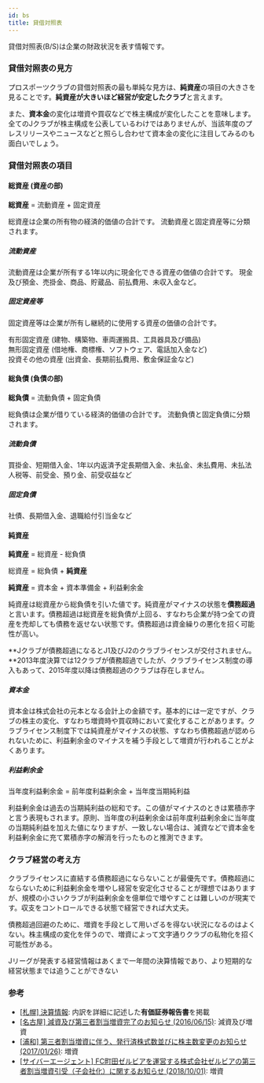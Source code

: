 ```yaml
---
id: bs
title: 貸借対照表
---
```


貸借対照表(B/S)は企業の財政状況を表す情報です。

### 貸借対照表の見方

プロスポーツクラブの貸借対照表の最も単純な見方は、**純資産**の項目の大きさを見ることです。**純資産が大きいほど経営が安定したクラブ**と言えます。

また、**資本金**の変化は増資や買収などで株主構成が変化したことを意味します。全てのJクラブが株主構成を公表しているわけではありませんが、当該年度のプレスリリースやニュースなどと照らし合わせて資本金の変化に注目してみるのも面白いでしょう。

### 貸借対照表の項目

#### 総資産 (資産の部)

**総資産** = 流動資産 + 固定資産

総資産は企業の所有物の経済的価値の合計です。
流動資産と固定資産等に分類されます。

##### 流動資産

流動資産は企業が所有する1年以内に現金化できる資産の価値の合計です。
現金及び預金、売掛金、商品、貯蔵品、前払費用、未収入金など。

##### 固定資産等

固定資産等は企業が所有し継続的に使用する資産の価値の合計です。

有形固定資産 (建物、構築物、車両運搬具、工具器具及び備品)  
無形固定資産 (借地権、商標権、ソフトウェア、電話加入金など)  
投資その他の資産 (出資金、長期前払費用、敷金保証金など)

#### 総負債 (負債の部)

**総負債** = 流動負債 + 固定負債

総負債は企業が借りている経済的価値の合計です。
流動負債と固定負債に分類されます。

##### 流動負債

買掛金、短期借入金、1年以内返済予定長期借入金、未払金、未払費用、未払法人税等、前受金、預り金、前受収益など

##### 固定負債

社債、長期借入金、退職給付引当金など

#### 純資産

**純資産** = 総資産 - 総負債

総資産 = 総負債 + **純資産**

**純資産** = 資本金 + 資本準備金 + 利益剰余金

純資産は総資産から総負債を引いた値です。純資産がマイナスの状態を**債務超過**と言います。債務超過は総資産を総負債が上回る、すなわち企業が持つ全ての資産を売却しても債務を返せない状態です。債務超過は資金繰りの悪化を招く可能性が高い。

**Jクラブが債務超過になるとJ1及びJ2のクラブライセンスが交付されません。**2013年度決算では12クラブが債務超過でしたが、クラブライセンス制度の導入もあって、2015年度以降は債務超過のクラブは存在しません。

##### 資本金

資本金は株式会社の元本となる会計上の金額です。基本的には一定ですが、クラブの株主の変化、すなわち増資時や買収時において変化することがあります。クラブライセンス制度下では純資産がマイナスの状態、すなわち債務超過が認められないために、利益剰余金のマイナスを補う手段として増資が行われることがよくあります。

##### 利益剰余金

当年度利益剰余金 = 前年度利益剰余金 + 当年度当期純利益

利益剰余金は過去の当期純利益の総和です。この値がマイナスのときは累積赤字と言う表現もされます。原則、当年度の利益剰余金は前年度利益剰余金に当年度の当期純利益を加えた値になりますが、一致しない場合は、減資などで資本金を利益剰余金に充て累積赤字の解消を行ったものと推測できます。

### クラブ経営の考え方

クラブライセンスに直結する債務超過にならないことが最優先です。債務超過にならないために利益剰余金を増やし経営を安定化させることが理想ではありますが、規模の小さいクラブが利益剰余金を億単位で増やすことは難しいのが現実です。収支をコントロールできる状態で経営できれば大丈夫。

債務超過回避のために、増資を手段として用いざるを得ない状況になるのはよくない。株主構成の変化を伴うので、増資によって文字通りクラブの私物化を招く可能性がある。

Jリーグが発表する経営情報はあくまで一年間の決算情報であり、より短期的な経営状態までは追うことができない

### 参考

- [[札幌] 決算情報](https://www.consadole-sapporo.jp/club/settlement/): 内訳を詳細に記述した**有価証券報告書**を掲載
- [[名古屋] 減資及び第三者割当増資完了のお知らせ (2016/06/15)](https://nagoya-grampus.jp/news/pressrelease/2016/0615post-613.php): 減資及び増資
- [[浦和] 第三者割当増資に伴う、発行済株式数並びに株主数変更のお知らせ (2017/01/26)](https://www.urawa-reds.co.jp/clubinfo/%E7%AC%AC%E4%B8%89%E8%80%85%E5%89%B2%E5%BD%93%E5%A2%97%E8%B3%87%E3%81%AB%E4%BC%B4%E3%81%86%E3%80%81%E7%99%BA%E8%A1%8C%E6%B8%88%E6%A0%AA%E5%BC%8F%E6%95%B0%E4%B8%A6%E3%81%B3%E3%81%AB%E6%A0%AA%E4%B8%BB/): 増資
- [[サイバーエージェント] FC町田ゼルビアを運営する株式会社ゼルビアの第三者割当増資引受（子会社化）に関するお知らせ (2018/10/01)](http://pdf.cyberagent.co.jp/C4751/lZkL/fb8C/zC8y.pdf): 増資
